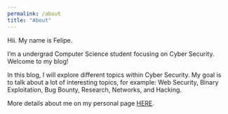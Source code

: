 ```yaml
---
permalink: /about
title: "About"
---
```


Hii. My name is Felipe. 

I’m a undergrad Computer Science student focusing on Cyber Security. Welcome to my blog!

In this blog, I will explore different topics within Cyber Security. 
My goal is to talk about a lot of interesting topics, for example: Web Security, Binary Exploitation, Bug Bounty, Research, Networks, and Hacking.

More details about me on my personal page [HERE](https://felipemsalles.github.io/).
